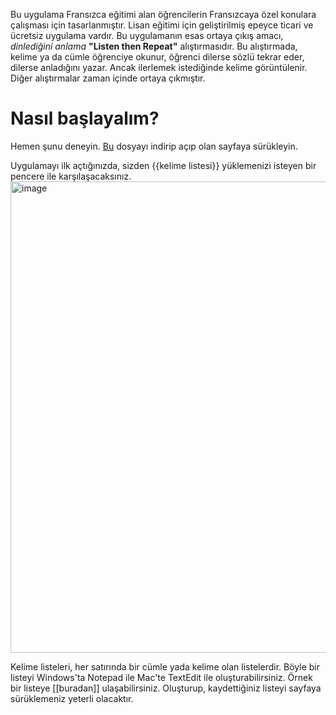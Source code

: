 Bu uygulama Fransızca eğitimi alan öğrencilerin Fransızcaya özel konulara çalışması için tasarlanmıştır. 
Lisan eğitimi için geliştirilmiş epeyce ticari ve ücretsiz uygulama vardır. 
Bu uygulamanın esas ortaya çıkış amacı, _dinlediğini anlama_ **"Listen then Repeat"** alıştırmasıdır. 
Bu alıştırmada, kelime ya da cümle öğrenciye okunur, öğrenci dilerse sözlü tekrar eder, dilerse anladığını yazar. Ancak ilerlemek istediğinde kelime görüntülenir.
Diğer alıştırmalar zaman içinde ortaya çıkmıştır.

# Nasıl başlayalım?

Hemen şunu deneyin. <a href="https://raw.githubusercontent.com/agergec/language_study/refs/heads/beta/beta/a1_test.txt">Bu<a/> dosyayı indirip açıp olan sayfaya sürükleyin.

Uygulamayı ilk açtığınızda, sizden {{kelime listesi}} yüklemenizi isteyen bir pencere ile karşılaşacaksınız.
<img width="1007" height="754" alt="image" src="https://github.com/user-attachments/assets/13d44d6d-1604-4254-a078-742027c1b885" />


Kelime listeleri, her satırında bir cümle yada kelime olan listelerdir. Böyle bir listeyi Windows'ta Notepad ile Mac'te TextEdit ile oluşturabilirsiniz.
Örnek bir listeye [[buradan]] ulaşabilirsiniz. 
Oluşturup, kaydettiğiniz listeyi sayfaya sürüklemeniz yeterli olacaktır.

